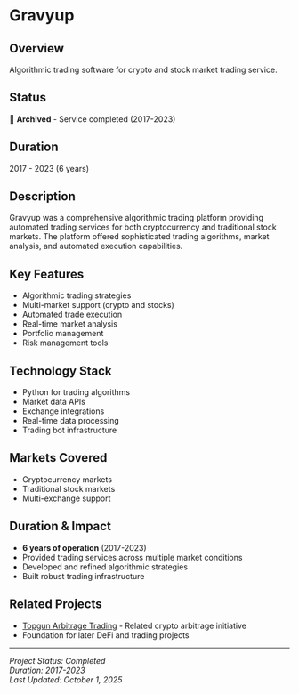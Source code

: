 # Gravyup

## Overview

Algorithmic trading software for crypto and stock market trading service.

## Status
🔴 **Archived** - Service completed (2017-2023)

## Duration
2017 - 2023 (6 years)

## Description

Gravyup was a comprehensive algorithmic trading platform providing automated trading services for both cryptocurrency and traditional stock markets. The platform offered sophisticated trading algorithms, market analysis, and automated execution capabilities.

## Key Features

- Algorithmic trading strategies
- Multi-market support (crypto and stocks)
- Automated trade execution
- Real-time market analysis
- Portfolio management
- Risk management tools

## Technology Stack

- Python for trading algorithms
- Market data APIs
- Exchange integrations
- Real-time data processing
- Trading bot infrastructure

## Markets Covered

- Cryptocurrency markets
- Traditional stock markets
- Multi-exchange support

## Duration & Impact

- **6 years of operation** (2017-2023)
- Provided trading services across multiple market conditions
- Developed and refined algorithmic strategies
- Built robust trading infrastructure

## Related Projects

- [Topgun Arbitrage Trading](./topgun-arbitrage.md) - Related crypto arbitrage initiative
- Foundation for later DeFi and trading projects

---

*Project Status: Completed*  
*Duration: 2017-2023*  
*Last Updated: October 1, 2025*
